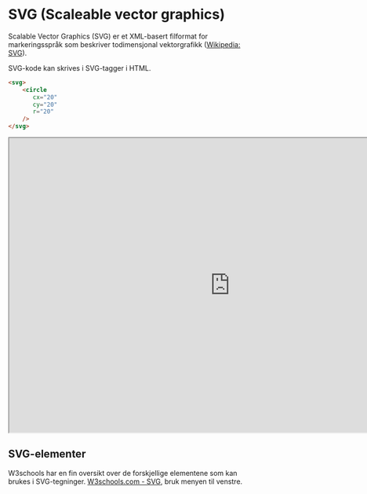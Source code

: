# SVG (Scaleable vector graphics)

Scalable Vector Graphics (SVG) er et XML-basert filformat for markeringsspråk som beskriver todimensjonal vektorgrafikk ([Wikipedia: SVG](https://no.wikipedia.org/wiki/Scalable_Vector_Graphics)).

SVG-kode kan skrives i SVG-tagger i HTML.
````html
<svg>
    <circle 
       cx="20"
       cy="20"
       r="20" 
    />
</svg>
````

<iframe width="900" height="600" title="html og css" src="https://svelte.dev/repl/ee594d6eddc844f8baf45670108a9287?version=3.32.1" scrolling="no"></iframe>

## SVG-elementer

W3schools har en fin oversikt over de forskjellige elementene som kan brukes i SVG-tegninger.
[W3schools.com - SVG](https://www.w3schools.com/graphics/svg_intro.asp), bruk menyen til venstre.

